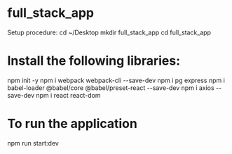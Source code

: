 # full_stack_app
Setup procedure:
cd ~/Desktop
mkdir full_stack_app
cd full_stack_app

# Install the following libraries:
npm init -y
npm i webpack webpack-cli --save-dev
npm i pg express
npm i babel-loader @babel/core @babel/preset-react --save-dev
npm i axios --save-dev
npm i react react-dom

# To run the application
npm run start:dev

